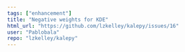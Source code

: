 ```yaml
---
tags: ["enhancement"]
title: "Negative weights for KDE"
html_url: "https://github.com/lzkelley/kalepy/issues/16"
user: "Pablobala"
repo: "lzkelley/kalepy"
---
```


